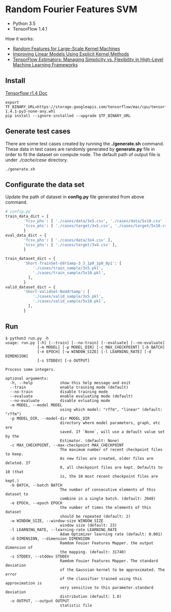 # Random Fourier Features SVM

- Python 3.5
- TensorFlow 1.4.1

How it works:

- [Random Features for Large-Scale Kernel Machines](https://people.eecs.berkeley.edu/~brecht/papers/07.rah.rec.nips.pdf)
- [Improving Linear Models Using Explicit Kernel Methods](https://github.com/Debian/tensorflow/blob/master/tensorflow/contrib/kernel_methods/g3doc/tutorial.md)
- [TensorFlow Estimators: Managing Simplicity vs. Flexibility in High-Level Machine Learning Frameworks](https://storage.googleapis.com/pub-tools-public-publication-data/pdf/18d86099a350df93f2bd88587c0ec6d118cc98e7.pdf)

## Install

[Tensorflow r1.4 Doc](https://github.com/tensorflow/docs/blob/r1.4/site/en/install/install_mac.md#installing-with-anaconda)

```shell
export TF_BINARY_URL=https://storage.googleapis.com/tensorflow/mac/cpu/tensorflow-1.4.1-py3-none-any.whl
pip install --ignore-installed --upgrade $TF_BINARY_URL
```

## Generate test cases

There are some test cases created by running the **./generate.sh** command. These data in test cases are randomly generated by **generate.py** file in order to fit the dataset on compute node. The default path of output file is under *./cache/case* directory.

```shell
./generate.sh
```

## Configurate the data set

Update the path of dataset in **config.py** file generated from above command.

```python
# config.py
train_data_dict = {
        'fcsv_phs': [ './cases/data/3x5.csv', './cases/data/5x10.csv' ],
        'tcsv_phs': [ './cases/target/3x5.csv', './cases/target/5x10.csv' ],
        }
eval_data_dict = {
        'fcsv_phs': [ './cases/data/3x4.csv' ],
        'tcsv_phs': [ './cases/target/3x4.csv' ],
        }

train_dataset_dict = {
        'Short-TrainSet-UdrSamp-3_3_1p0_1p0_0p1': [
            './cases/train_sample/3x5.pkl',
            './cases/train_sample/5x10.pkl',
          ],
        }
valid_dataset_dict = {
        'Short-ValidSet-NoUdrSamp': [
            './cases/valid_sample/3x5.pkl',
            './cases/valid_sample/5x10.pkl',
          ],
        }
```

## Run

```shell
$ python3 run.py -h
usage: run.py [-h] [--train] [--no-train] [--evaluate] [--no-evaluate]
              [-m MODEL] [-p MODEL_DIR] [-c MAX_CHECKPOINT] [-b BATCH]
              [-e EPOCH] [-w WINDOW_SIZE] [-l LEARNING_RATE] [-d DIMENSION]
              [-s STDDEV] [-o OUTPUT]

Process some integers.

optional arguments:
  -h, --help            show this help message and exit
  --train               enable training mode (default)
  --no-train            disable training mode
  --evaluate            enable evaluating mode (default)
  --no-evaluate         disable evluating mode
  -m MODEL, --model MODEL
                        using which model: "rffm", "linear" (default: "rffm")
  -p MODEL_DIR, --model-dir MODEL_DIR
                        directory where model parameters, graph, etc are
                        saved. If `None`, will use a default value set by the
                        Estimator. (default: None)
  -c MAX_CHECKPOINT, --max-checkpoint MAX_CHECKPOINT
                        The maximum number of recent checkpoint files to keep.
                        As new files are created, older files are deleted. If
                        0, all checkpoint files are kept. Defaults to 10 (that
                        is, the 10 most recent checkpoint files are kept.)
  -b BATCH, --batch BATCH
                        The number of consecutive elements of this dataset to
                        combine in a single batch. (default: 2048)
  -e EPOCH, --epoch EPOCH
                        the number of times the elements of this dataset
                        should be repeated (default: 2)
  -w WINDOW_SIZE, --window-size WINDOW_SIZE
                        window size (default: 23)
  -l LEARNING_RATE, --learning-rate LEARNING_RATE
                        Adam Optimizer learning rate (default: 0.001)
  -d DIMENSION, --dimension DIMENSION
                        Ramdom Fouier Features Mapper. the output dimension of
                        the mapping. (default: 31740)
  -s STDDEV, --stddev STDDEV
                        Ramdom Fouier Features Mapper. The standard deviation
                        of the Gaussian kernel to be approximated. The error
                        of the classifier trained using this approximation is
                        very sensitive to this parameter.standard deviation
                        distribution (default: 1.0)
  -o OUTPUT, --output OUTPUT
                        statistic file
```

